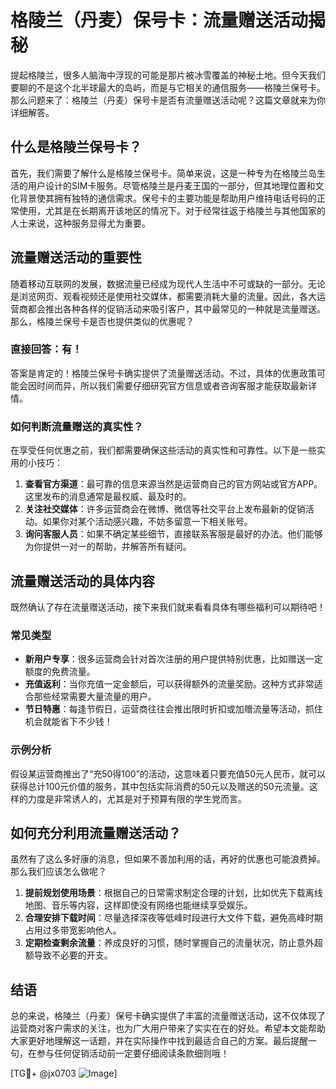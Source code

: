 # 格陵兰（丹麦）保号卡：流量赠送活动揭秘

提起格陵兰，很多人脑海中浮现的可能是那片被冰雪覆盖的神秘土地。但今天我们要聊的不是这个北半球最大的岛屿，而是与它相关的通信服务——格陵兰保号卡。那么问题来了：格陵兰（丹麦）保号卡是否有流量赠送活动呢？这篇文章就来为你详细解答。

## 什么是格陵兰保号卡？

首先，我们需要了解什么是格陵兰保号卡。简单来说，这是一种专为在格陵兰岛生活的用户设计的SIM卡服务。尽管格陵兰是丹麦王国的一部分，但其地理位置和文化背景使其拥有独特的通信需求。保号卡的主要功能是帮助用户维持电话号码的正常使用，尤其是在长期离开该地区的情况下。对于经常往返于格陵兰与其他国家的人士来说，这种服务显得尤为重要。

## 流量赠送活动的重要性

随着移动互联网的发展，数据流量已经成为现代人生活中不可或缺的一部分。无论是浏览网页、观看视频还是使用社交媒体，都需要消耗大量的流量。因此，各大运营商都会推出各种各样的促销活动来吸引客户，其中最常见的一种就是流量赠送。那么，格陵兰保号卡是否也提供类似的优惠呢？

### 直接回答：有！

答案是肯定的！格陵兰保号卡确实提供了流量赠送活动。不过，具体的优惠政策可能会因时间而异，所以我们需要仔细研究官方信息或者咨询客服才能获取最新详情。

### 如何判断流量赠送的真实性？

在享受任何优惠之前，我们都需要确保这些活动的真实性和可靠性。以下是一些实用的小技巧：

1. **查看官方渠道**：最可靠的信息来源当然是运营商自己的官方网站或官方APP。这里发布的消息通常是最权威、最及时的。
2. **关注社交媒体**：许多运营商会在微博、微信等社交平台上发布最新的促销活动。如果你对某个活动感兴趣，不妨多留意一下相关账号。
3. **询问客服人员**：如果不确定某些细节，直接联系客服是最好的办法。他们能够为你提供一对一的帮助，并解答所有疑问。

## 流量赠送活动的具体内容

既然确认了存在流量赠送活动，接下来我们就来看看具体有哪些福利可以期待吧！

### 常见类型

- **新用户专享**：很多运营商会针对首次注册的用户提供特别优惠，比如赠送一定额度的免费流量。
- **充值返利**：当你充值一定金额后，可以获得额外的流量奖励。这种方式非常适合那些经常需要大量流量的用户。
- **节日特惠**：每逢节假日，运营商往往会推出限时折扣或加赠流量等活动，抓住机会就能省下不少钱！

### 示例分析

假设某运营商推出了“充50得100”的活动，这意味着只要充值50元人民币，就可以获得总计100元价值的服务，其中包括实际消费的50元以及赠送的50元流量。这样的力度是非常诱人的，尤其是对于预算有限的学生党而言。

## 如何充分利用流量赠送活动？

虽然有了这么多好康的消息，但如果不善加利用的话，再好的优惠也可能浪费掉。那么我们应该怎么做呢？

1. **提前规划使用场景**：根据自己的日常需求制定合理的计划，比如优先下载离线地图、音乐等内容，这样即使没有网络也能继续享受娱乐。
2. **合理安排下载时间**：尽量选择深夜等低峰时段进行大文件下载，避免高峰时期占用过多带宽影响他人。
3. **定期检查剩余流量**：养成良好的习惯，随时掌握自己的流量状况，防止意外超额导致不必要的开支。

## 结语

总的来说，格陵兰（丹麦）保号卡确实提供了丰富的流量赠送活动，这不仅体现了运营商对客户需求的关注，也为广大用户带来了实实在在的好处。希望本文能帮助大家更好地理解这一话题，并在实际操作中找到最适合自己的方案。最后提醒一句，在参与任何促销活动前一定要仔细阅读条款细则哦！

[TG💪+ @jx0703 ![Image](https://github.com/user-attachments/assets/dbca1d08-cadb-493c-b0ec-ad6f7a83f270)]
